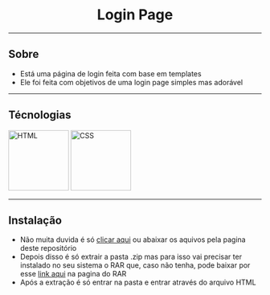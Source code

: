 <h1 align="center">Login Page</h1>

-------------------------------------------------------------------

## Sobre
- Está uma página de login feita com base em templates
- Ele foi feita com objetivos de uma login page simples mas adorável

-------------------------------------------------------------------

## Técnologias
 <img width="120px" src="https://cdn-icons-png.flaticon.com/512/1051/1051277.png" alt="HTML">
 <img width="120px" src="https://cdn-icons-png.flaticon.com/512/732/732190.png" alt="CSS">

-------------------------------------------------------------------

## Instalação
- Não muita duvida é só [clicar aqui](https://github.com/Ewerton-Tv/login/archive/refs/heads/main.zip) ou abaixar os aquivos pela pagina deste repositório
- Depois disso é só extrair a pasta .zip mas para isso vai precisar ter instalado no seu sistema o RAR que, caso não tenha, pode baixar por esse [link aqui](https://www.win-rar.com/start.html?&L=9&subD=true) na pagina do RAR
- Após a extração é só entrar na pasta e entrar através do arquivo HTML
